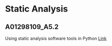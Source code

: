 # Static Analysis #
## A01298109_A5.2 ##

Using static analysis software tools in Python
[Link](https://luminousmen.com/post/python-static-analysis-tools)
